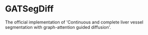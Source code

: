 # GATSegDiff
The official implementation of 'Continuous and complete liver vessel segmentation with graph-attention guided diffusion'.
